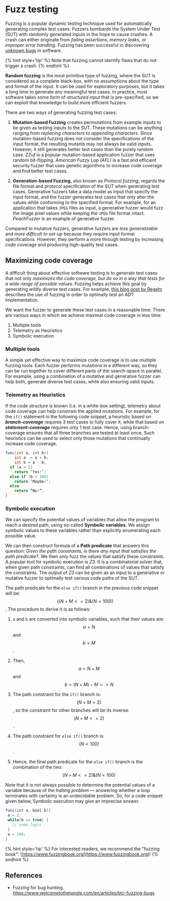 ﻿# Fuzz testing

Fuzzing is a popular dynamic testing technique used for automatically generating complex test cases. Fuzzers bombards the System Under Test (SUT) with randomly generated inputs in the hope to cause crashes. A crash can either originate from *failing assertions*, *memory leaks*, or *improper error handling*. Fuzzing has been successful in discovering [unknown bugs](https://lcamtuf.coredump.cx/afl/) in software.

{% hint style='tip' %}
Note that fuzzing cannot identify flaws that do not trigger a crash.
{% endhint %}

**Random fuzzing** is the most primitive type of fuzzing, where the SUT is considered as a complete black-box, with no assumptions about the type and format of the input. It can be used for exploratory purposes, but it takes a long time to generate any meaningful test cases. In practice, most software takes some form of _structured input_ that is pre-specified, so we can exploit that knowledge to build more efficient fuzzers.


There are two ways of generating fuzzing test cases:

1. **Mutation-based Fuzzing** creates permutations from example inputs to be given as testing inputs to the SUT. These mutations can be anything ranging from *replacing characters* to *appending characters*. Since mutation-based fuzzing does not consider the specifications of the input format, the resulting mutants may not always be valid inputs. However, it still generates better test cases than the purely random case. _ZZuf_ is a popular mutation-based application fuzzer that uses random bit-flipping. _American Fuzzy Lop (AFL)_ is a fast and efficient security fuzzer that uses genetic algorithms to increase code coverage and find better test cases.

2. **Generation-based Fuzzing**, also known as *Protocol fuzzing*, regards the file format and protocol specification of the SUT when generating test cases. Generative fuzzers take a data model as input that specify the input format, and the fuzzer generates test cases that only alter the values while conforming to the specified format. For example, for an application that takes `JPEG` files as input, a generative fuzzer would fuzz the image pixel values while keeping the `JPEG` file format intact. _PeachFuzzer_ is an example of generative fuzzer.

Compared to mutative fuzzers, generative fuzzers are _less generalizable_ and _more difficult to set-up_ because they require input format specifications. However, they perform a more through testing by increasing code coverage and producing high-quality test cases.


## Maximizing code coverage

A difficult thing about effective software testing is to generate test cases that not only _maximizes the code coverage, but do so in a way that tests for a wide range of possible values_. Fuzzing helps achieve this goal by generating wildly diverse test cases. For example, [this blog post by Regehr](https://blog.regehr.org/archives/896) describes the use of fuzzing in order to optimally test an ADT implementation.

We want the fuzzer to generate these test cases in a reasonable time.
There are various ways in which we achieve maximal code coverage in less time:

1. Multiple tools
2. Telemetry as Heuristics
3. Symbolic execution


### **Multiple tools**
A simple yet effective way to maximize code coverage is to use multiple fuzzing tools. Each fuzzer performs mutations in a different way, so they can be run together to cover different parts of the search-space in parallel. For example, using a combination of a mutative and generative fuzzer can help both, generate diverse test cases, while also ensuring valid inputs.

### **Telemetry as Heuristics**
If the code structure is known (i.e. in a white-box setting), telemetry about code coverage can help constrain the applied mutations. For example, for the `if()` statement in the following code snippet, a heuristic based on ***branch-coverage*** requires 3 test cases to fully cover it, while that based on ***statement-coverage*** requires only 1 test case. Hence, using branch-coverage ensures that all three branches are tested at least once. Such heuristics can be used to select only those mutations that continually increase code coverage.

``` Java
func(int a, int b){
	int a  = a + b;
	int b = a - b;
  if (a > 2)
  	return ‘Yes!’;
  else if (b < 100)
  	return ‘Maybe!’;
  else
  	return “No!”;
}

```

### **Symbolic execution**
We can specify the potential values of variables that allow the program to reach a desired path, using so-called **Symbolic variables**. We assign symbolic values to these variables rather than explicitly enumerating each possible value.

We can then construct formula of a **Path predicate** that answers this question: _Given the path constraints, is there any input that satisfies the path predicate?_. We then only fuzz the values that satisfy these constraints. A popular tool for symbolic execution is _Z3_. It is a combinatorial solver that, when given path constraints, can find all combinations of values that satisfy the constraints. The output of _Z3_ can be given as an input to a generative or mutative fuzzer to optimally test various code paths of the SUT.

The path predicate for the `else if()` branch in the previous code snippet will be: $$((N+M <= 2) \& (N < 100))$$. The procedure to derive it is as follows:

1. `a` and  `b` are converted into symbolic variables, such that their values are: $$a=N$$ and $$b=M$$.

1. Then, $$a = N+M$$ and $$b = (N+M) - M => N$$

1. The path constraint for the `if()` branch is: $$(N+M > 2)$$, so the constraint for other branches will be its inverse: $$(N+M <= 2)$$.

1. The path constraint for `else if()` branch is: $$(N < 100)$$.

1. Hence, the final path predicate for the `else if()` branch is the combination of the two: $$(N+M <= 2) \& (N < 100)$$


Note that it is not always possible to determine the potential values of a variable because of the *halting problem* &mdash; answering whether a loop terminates with certainty is an undecidable problem. So, for a code snippet given below, Symbolic execution may give an imprecise answer.

``` java
func(int a, bool b){
 a = 2;
 while(b == true) {
   // some logic
 }
 a = 100;
}

```

{% hint style='tip' %}
For interested readers, we recommend the "fuzzing book": [https://www.fuzzingbook.org](https://www.fuzzingbook.org)!
{% endhint %}

## References

* Fuzzing for bug hunting. https://www.welcometothejungle.com/en/articles/btc-fuzzing-bugs
